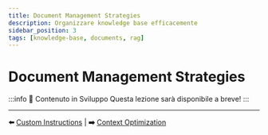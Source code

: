 ```yaml
---
title: Document Management Strategies
description: Organizzare knowledge base efficacemente
sidebar_position: 3
tags: [knowledge-base, documents, rag]
---
```


# Document Management Strategies

:::info 🚧 Contenuto in Sviluppo
Questa lezione sarà disponibile a breve!
:::

---

**⬅️** [Custom Instructions](./custom-instructions) | **➡️** [Context Optimization](./context-optimization)
